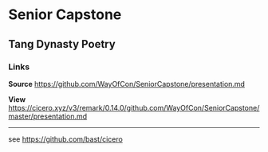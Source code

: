 # Senior Capstone

## Tang Dynasty Poetry

### Links

**Source**
https://github.com/WayOfCon/SeniorCapstone/presentation.md

**View**
https://cicero.xyz/v3/remark/0.14.0/github.com/WayOfCon/SeniorCapstone/master/presentation.md

---

see https://github.com/bast/cicero
